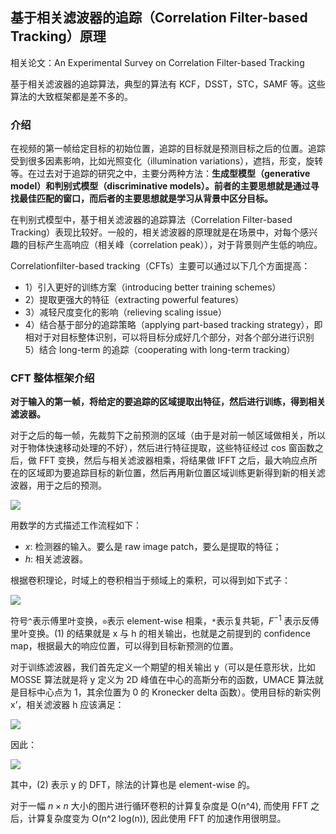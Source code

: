 ## 基于相关滤波器的追踪（Correlation Filter-based Tracking）原理

相关论文：An Experimental Survey on Correlation Filter-based Tracking

基于相关滤波器的追踪算法，典型的算法有 KCF，DSST，STC，SAMF 等。这些算法的大致框架都是差不多的。


### 介绍

在视频的第一帧给定目标的初始位置，追踪的目标就是预测目标之后的位置。追踪受到很多因素影响，比如光照变化（illumination variations），遮挡，形变，旋转等。在过去对于追踪的研究之中，主要分两种方法：**生成型模型（generative model）和判别式模型（discriminative models）。前者的主要思想就是通过寻找最佳匹配的窗口，而后者的主要思想就是学习从背景中区分目标。**

在判别式模型中，基于相关滤波器的追踪算法（Correlation Filter-based Tracking）表现比较好。一般的，相关滤波器的原理就是在场景中，对每个感兴趣的目标产生高响应（相关峰（correlation peak）），对于背景则产生低的响应。


Correlationfilter-based tracking（CFTs）主要可以通过以下几个方面提高：

- 1）引入更好的训练方案（introducing better training schemes）
- 2）提取更强大的特征（extracting powerful features）
- 3）减轻尺度变化的影响（relieving scaling issue）
- 4）结合基于部分的追踪策略（applying part-based tracking strategy），即相对于对目标整体识别，可以将目标分成好几个部分，对各个部分进行识别
5）结合 long-term 的追踪（cooperating with long-term tracking）


### CFT 整体框架介绍

**对于输入的第一帧，将给定的要追踪的区域提取出特征，然后进行训练，得到相关滤波器。**

对于之后的每一帧，先裁剪下之前预测的区域（由于是对前一帧区域做相关，所以对于物体快速移动处理的不好），然后进行特征提取，这些特征经过 cos 窗函数之后，做 FFT 变换，然后与相关滤波器相乘，将结果做 IFFT 之后，最大响应点所在的区域即为要追踪目标的新位置，然后再用新位置区域训练更新得到新的相关滤波器，用于之后的预测。

![](http://okye062gb.bkt.clouddn.com/2017-05-24-032829.jpg)

用数学的方式描述工作流程如下：

- $x$: 检测器的输入。要么是 raw image patch，要么是提取的特征；
- $h$: 相关滤波器。

根据卷积理论，时域上的卷积相当于频域上的乘积，可以得到如下式子：

![](http://okye062gb.bkt.clouddn.com/2017-05-24-032927.jpg)

符号`^`表示傅里叶变换，`⊙`表示 element-wise 相乘，`*`表示复共轭，$F^{-1}$ 表示反傅里叶变换。(1) 的结果就是 x 与 h 的相关输出，也就是之前提到的 confidence map，根据最大的响应位置，可以得到目标新预测的位置。

对于训练滤波器，我们首先定义一个期望的相关输出 y（可以是任意形状，比如 MOSSE 算法就是将 y 定义为 2D 峰值在中心的高斯分布的函数，UMACE 算法就是目标中心点为 1，其余位置为 0 的 Kronecker delta 函数）。使用目标的新实例 x’，相关滤波器 h 应该满足：

![](http://okye062gb.bkt.clouddn.com/2017-05-24-033449.jpg)

因此：

![](http://img.blog.csdn.net/20160810181845298)

其中，(2) 表示 y 的 DFT，除法的计算也是 element-wise 的。

对于一幅 $n\times n$ 大小的图片进行循环卷积的计算复杂度是 O(n^4), 而使用 FFT 之后，计算复杂度变为 O(n^2 log(n)), 因此使用 FFT 的加速作用很明显。


















































